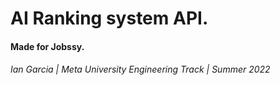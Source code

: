 # AI Ranking system API.
#### Made for Jobssy.
###### Ian Garcia | Meta University Engineering Track | Summer 2022